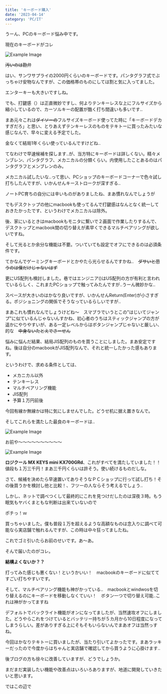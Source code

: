 ```yaml
---
title: 'キーボード購入'
date: '2023-04-14'
category: 'PC/IT'
---
```

うーん、PCのキーボード悩み中です。

現在のキーボードがコレ

![Example Image](/images/keyboard.png)

~~汚いのは勘弁~~

はい、サンワサプライの2000円くらいのキーボードです。パンタグラフ式でぶっちゃけ安物なんですが、この価格帯のものにしては割と気に入ってました。

エンターキーも大きいですしね。

でも、打鍵感（）は正直微妙ですし、何よりテンキーレスな上にフルサイズから縮小しているので、カーソルキーの配置が酷く打ち間違いも多いです..

まあ元々これは~~ダイソーの~~フルサイズキーボード使ってた時に「キーボードデカすぎだろ」と思い、とりあえずテンキーレスのものをテキトーに買ったみたいな感じなんで、早々に変える予定でした。

金なくて結局1年くらい使っているんですけどね..

てなわけで早速候補を探します..が、当方特にキーボードは詳しくない。精々メンブレン、パンタグラフ、メカニカルの分類くらい。内使用したことあるのはパンタグラフとメンブレンのみ。


メカニカル試したいな..って思い、PCショップのキーボードコーナーで色々試し打ちしたんですが、いかんせんキーストロークが深すぎる..

ノートPC育ちの自分には辛いものがありましたね、まあ慣れなんでしょうが

でもデスクトップの他にmacbookも使ってるんで打鍵感はなんとなく統一しておきたかったです、というわけでメカニカルは除外。

後、家にいるときはmacbookもモニタに繋いで２画面で作業したりするんで、デスクトップとmacbook間の切り替えが素早くできるマルチペアリングが欲しいですね。

そして光るとか余分な機能は不要。ついていても設定でオフにできるのは必須条件です。

てかなんでゲーミングキーボードとかやたら光らせるんですかね..　~~ダサいと思うのは僕だけじゃないはず~~

更にUS配列も検討しました。巷ではエンジニア()はUS配列の方が有利と言われているらしく、これまたPCショップで触ってみたんですが..うーん微妙かな..

スペースが大きいのはかなり良いですが、いかんせんReturn(Enter)が小さすぎる。ポジショニングの関係でそうなっているらしいですが..

まあこれも慣れなんでしょうけどね～　スマブラでいうとこの"はじいてジャンプ"に似ているんじゃないんすかね、初心者のうちはスティックジャンプの方が遥かにやりやすいが、ある一定レベルからはボタンジャンプじゃないと厳しい、的な　~~中身ないたとえでさーせん~~

悩みに悩んだ結果、結局JIS配列のものを買うことにしました。まあ安定ですね。後は自分のmacbookがJIS配列なんで、それと統一したかった感もあります。


というわけで、求める条件としては、

- メカニカル以外
- テンキーレス
- マルチペアリング機能
- JIS配列
- 予算１万円前後

今回有線か無線かは特に気にしませんでした。どうせ机に据え置きなんで。

そしてこれらを満たした最良のキーボードは..




![Example Image](/images/new_keyboard.png)







お前や～～～～～～～～～～

![Example Image](/images/japanese_omaeda_01.png)


**ロジクール MX KEYS mini KX700GRd**、これがすべてを満たしていました！！　値段も１万三千円！まあ三千円くらいは許そう。使い続けるものだしな。


さて、候補を決めたら早速置いてありそうなＰＣショップに行って試し打ち！その後買うかを検討し他と比較！、フツーの人ならそう考えるでしょう..

しかし、ネットで調べつくして最終的にこれを見つけだしたのは深夜３時。もう眠気もヤバくまともな判断は出来ていないので


ポチっ！ｗ



買っちゃいました。僕も普段１万を超えるような高額なものは念入りに調べて可能なら実店舗で触れるんですが、この時は中々狂ってましたね。

これでゴミ引いたらお前のせいです。あ～あ。


そんで届いたのがコレ。





**結構よくないか？？**

打ってみた感じも悪くない！というかいい！　macbookのキーボードに似ててすごい打ちやすいです。


そして、マルチペアリング機能も神がかっている..　macbookとwindwosを切り替えるのにキーボードを移動しなくていい！　ボタン一つで切り替え可能..これは神がかってますね


デフォルトでバックライト機能がオンになってましたが、当然速攻オフにしました。どうやらこれをつけているとバッテリー持ちが５カ月から10日程度になってしまうらしい。差がありすぎる上にそもそもいらないんでまあオフは当然っすね。


今回はかなりテキトーに買いましたが、当たり引いてよかったです。まあラッキーだったので今度からはちゃんと実店舗で確認してから買うように心掛けます..

後ブログの方も徐々に改善していますが、どうでしょうか。
<br />

まだまだ実装したい機能や改善点はいろいろありますが、地道に開発していきたいと思います。



ではこの辺で